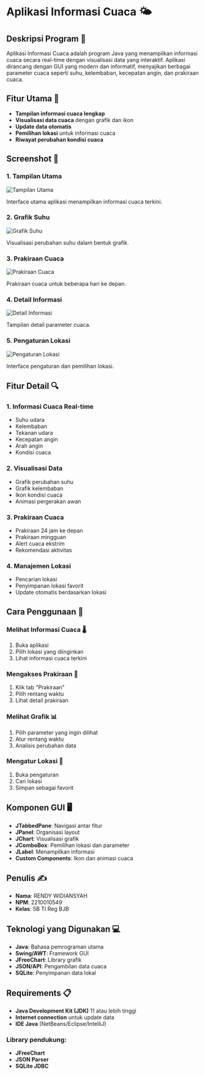 # Aplikasi Informasi Cuaca 🌤️

## Deskripsi Program 📝

Aplikasi Informasi Cuaca adalah program Java yang menampilkan informasi cuaca secara real-time dengan visualisasi data yang interaktif. Aplikasi dirancang dengan GUI yang modern dan informatif, menyajikan berbagai parameter cuaca seperti suhu, kelembaban, kecepatan angin, dan prakiraan cuaca.

## Fitur Utama 🔧

- **Tampilan informasi cuaca lengkap**
- **Visualisasi data cuaca** dengan grafik dan ikon
- **Update data otomatis**
- **Pemilihan lokasi** untuk informasi cuaca
- **Riwayat perubahan kondisi cuaca**

## Screenshot 📸

### 1. Tampilan Utama

![Tampilan Utama](URL-to-screenshot)

Interface utama aplikasi menampilkan informasi cuaca terkini.

### 2. Grafik Suhu

![Grafik Suhu](URL-to-screenshot)

Visualisasi perubahan suhu dalam bentuk grafik.

### 3. Prakiraan Cuaca

![Prakiraan Cuaca](URL-to-screenshot)

Prakiraan cuaca untuk beberapa hari ke depan.

### 4. Detail Informasi

![Detail Informasi](URL-to-screenshot)

Tampilan detail parameter cuaca.

### 5. Pengaturan Lokasi

![Pengaturan Lokasi](URL-to-screenshot)

Interface pengaturan dan pemilihan lokasi.

## Fitur Detail 🔍

### 1. Informasi Cuaca Real-time

- Suhu udara
- Kelembaban
- Tekanan udara
- Kecepatan angin
- Arah angin
- Kondisi cuaca

### 2. Visualisasi Data

- Grafik perubahan suhu
- Grafik kelembaban
- Ikon kondisi cuaca
- Animasi pergerakan awan

### 3. Prakiraan Cuaca

- Prakiraan 24 jam ke depan
- Prakiraan mingguan
- Alert cuaca ekstrim
- Rekomendasi aktivitas

### 4. Manajemen Lokasi

- Pencarian lokasi
- Penyimpanan lokasi favorit
- Update otomatis berdasarkan lokasi

## Cara Penggunaan 📖

### Melihat Informasi Cuaca 🌡️

1. Buka aplikasi
2. Pilih lokasi yang diinginkan
3. Lihat informasi cuaca terkini

### Mengakses Prakiraan 🔮

1. Klik tab "Prakiraan"
2. Pilih rentang waktu
3. Lihat detail prakiraan

### Melihat Grafik 📊

1. Pilih parameter yang ingin dilihat
2. Atur rentang waktu
3. Analisis perubahan data

### Mengatur Lokasi 📍

1. Buka pengaturan
2. Cari lokasi
3. Simpan sebagai favorit

## Komponen GUI 🖥️

- **JTabbedPane**: Navigasi antar fitur
- **JPanel**: Organisasi layout
- **JChart**: Visualisasi grafik
- **JComboBox**: Pemilihan lokasi dan parameter
- **JLabel**: Menampilkan informasi
- **Custom Components**: Ikon dan animasi cuaca

## Penulis ✍️

- **Nama**: RENDY WIDIANSYAH
- **NPM**: 2210010549
- **Kelas**: 5B TI Reg BJB

## Teknologi yang Digunakan 💻

- **Java**: Bahasa pemrograman utama
- **Swing/AWT**: Framework GUI
- **JFreeChart**: Library grafik
- **JSON/API**: Pengambilan data cuaca
- **SQLite**: Penyimpanan data lokal

## Requirements 📋

- **Java Development Kit (JDK)** 11 atau lebih tinggi
- **Internet connection** untuk update data
- **IDE Java** (NetBeans/Eclipse/IntelliJ)

### Library pendukung:

- **JFreeChart**
- **JSON Parser**
- **SQLite JDBC**
